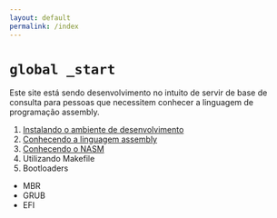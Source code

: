 ```yaml
---
layout: default
permalink: /index
---
```


# `global _start`

Este site está sendo desenvolvimento no intuito de servir de base de consulta para pessoas que necessitem conhecer a linguagem de programação assembly.

1. [Instalando o ambiente de desenvolvimento](/requisitos)
2. [Conhecendo a linguagem assembly](/linguagem)
3. [Conhecendo o NASM](/nasm)
4. Utilizando Makefile
5. Bootloaders
  - MBR
  - GRUB
  - EFI
